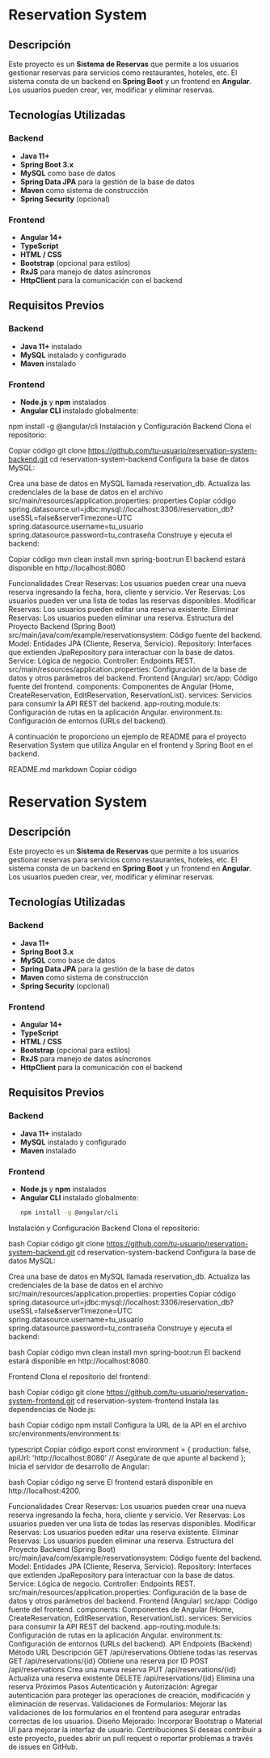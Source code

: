 # Reservation System

## Descripción

Este proyecto es un **Sistema de Reservas** que permite a los usuarios gestionar reservas para servicios como restaurantes, hoteles, etc. El sistema consta de un backend en **Spring Boot** y un frontend en **Angular**. Los usuarios pueden crear, ver, modificar y eliminar reservas.

## Tecnologías Utilizadas

### Backend
- **Java 11+**
- **Spring Boot 3.x**
- **MySQL** como base de datos
- **Spring Data JPA** para la gestión de la base de datos
- **Maven** como sistema de construcción
- **Spring Security** (opcional)

### Frontend
- **Angular 14+**
- **TypeScript**
- **HTML / CSS**
- **Bootstrap** (opcional para estilos)
- **RxJS** para manejo de datos asíncronos
- **HttpClient** para la comunicación con el backend

## Requisitos Previos

### Backend
- **Java 11+** instalado
- **MySQL** instalado y configurado
- **Maven** instalado

### Frontend
- **Node.js** y **npm** instalados
- **Angular CLI** instalado globalmente:

npm install -g @angular/cli
Instalación y Configuración
Backend
Clona el repositorio:


Copiar código
git clone https://github.com/tu-usuario/reservation-system-backend.git
cd reservation-system-backend
Configura la base de datos MySQL:

Crea una base de datos en MySQL llamada reservation_db.
Actualiza las credenciales de la base de datos en el archivo src/main/resources/application.properties:
properties
Copiar código
spring.datasource.url=jdbc:mysql://localhost:3306/reservation_db?useSSL=false&serverTimezone=UTC
spring.datasource.username=tu_usuario
spring.datasource.password=tu_contraseña
Construye y ejecuta el backend:


Copiar código
mvn clean install
mvn spring-boot:run
El backend estará disponible en http://localhost:8080

Funcionalidades
Crear Reservas: Los usuarios pueden crear una nueva reserva ingresando la fecha, hora, cliente y servicio.
Ver Reservas: Los usuarios pueden ver una lista de todas las reservas disponibles.
Modificar Reservas: Los usuarios pueden editar una reserva existente.
Eliminar Reservas: Los usuarios pueden eliminar una reserva.
Estructura del Proyecto
Backend (Spring Boot)
src/main/java/com/example/reservationsystem: Código fuente del backend.
Model: Entidades JPA (Cliente, Reserva, Servicio).
Repository: Interfaces que extienden JpaRepository para interactuar con la base de datos.
Service: Lógica de negocio.
Controller: Endpoints REST.
src/main/resources/application.properties: Configuración de la base de datos y otros parámetros del backend.
Frontend (Angular)
src/app: Código fuente del frontend.
components: Componentes de Angular (Home, CreateReservation, EditReservation, ReservationList).
services: Servicios para consumir la API REST del backend.
app-routing.module.ts: Configuración de rutas en la aplicación Angular.
environment.ts: Configuración de entornos (URLs del backend).


A continuación te proporciono un ejemplo de README para el proyecto Reservation System que utiliza Angular en el frontend y Spring Boot en el backend.

README.md
markdown
Copiar código
# Reservation System

## Descripción

Este proyecto es un **Sistema de Reservas** que permite a los usuarios gestionar reservas para servicios como restaurantes, hoteles, etc. El sistema consta de un backend en **Spring Boot** y un frontend en **Angular**. Los usuarios pueden crear, ver, modificar y eliminar reservas.

## Tecnologías Utilizadas

### Backend
- **Java 11+**
- **Spring Boot 3.x**
- **MySQL** como base de datos
- **Spring Data JPA** para la gestión de la base de datos
- **Maven** como sistema de construcción
- **Spring Security** (opcional)

### Frontend
- **Angular 14+**
- **TypeScript**
- **HTML / CSS**
- **Bootstrap** (opcional para estilos)
- **RxJS** para manejo de datos asíncronos
- **HttpClient** para la comunicación con el backend

## Requisitos Previos

### Backend
- **Java 11+** instalado
- **MySQL** instalado y configurado
- **Maven** instalado

### Frontend
- **Node.js** y **npm** instalados
- **Angular CLI** instalado globalmente:
  ```bash
  npm install -g @angular/cli
Instalación y Configuración
Backend
Clona el repositorio:

bash
Copiar código
git clone https://github.com/tu-usuario/reservation-system-backend.git
cd reservation-system-backend
Configura la base de datos MySQL:

Crea una base de datos en MySQL llamada reservation_db.
Actualiza las credenciales de la base de datos en el archivo src/main/resources/application.properties:
properties
Copiar código
spring.datasource.url=jdbc:mysql://localhost:3306/reservation_db?useSSL=false&serverTimezone=UTC
spring.datasource.username=tu_usuario
spring.datasource.password=tu_contraseña
Construye y ejecuta el backend:

bash
Copiar código
mvn clean install
mvn spring-boot:run
El backend estará disponible en http://localhost:8080.

Frontend
Clona el repositorio del frontend:

bash
Copiar código
git clone https://github.com/tu-usuario/reservation-system-frontend.git
cd reservation-system-frontend
Instala las dependencias de Node.js:

bash
Copiar código
npm install
Configura la URL de la API en el archivo src/environments/environment.ts:

typescript
Copiar código
export const environment = {
  production: false,
  apiUrl: 'http://localhost:8080'  // Asegúrate de que apunte al backend
};
Inicia el servidor de desarrollo de Angular:

bash
Copiar código
ng serve
El frontend estará disponible en http://localhost:4200.

Funcionalidades
Crear Reservas: Los usuarios pueden crear una nueva reserva ingresando la fecha, hora, cliente y servicio.
Ver Reservas: Los usuarios pueden ver una lista de todas las reservas disponibles.
Modificar Reservas: Los usuarios pueden editar una reserva existente.
Eliminar Reservas: Los usuarios pueden eliminar una reserva.
Estructura del Proyecto
Backend (Spring Boot)
src/main/java/com/example/reservationsystem: Código fuente del backend.
Model: Entidades JPA (Cliente, Reserva, Servicio).
Repository: Interfaces que extienden JpaRepository para interactuar con la base de datos.
Service: Lógica de negocio.
Controller: Endpoints REST.
src/main/resources/application.properties: Configuración de la base de datos y otros parámetros del backend.
Frontend (Angular)
src/app: Código fuente del frontend.
components: Componentes de Angular (Home, CreateReservation, EditReservation, ReservationList).
services: Servicios para consumir la API REST del backend.
app-routing.module.ts: Configuración de rutas en la aplicación Angular.
environment.ts: Configuración de entornos (URLs del backend).
API Endpoints (Backend)
Método	URL	Descripción
GET	/api/reservations	Obtiene todas las reservas
GET	/api/reservations/{id}	Obtiene una reserva por ID
POST	/api/reservations	Crea una nueva reserva
PUT	/api/reservations/{id}	Actualiza una reserva existente
DELETE	/api/reservations/{id}	Elimina una reserva
Próximos Pasos
Autenticación y Autorización: Agregar autenticación para proteger las operaciones de creación, modificación y eliminación de reservas.
Validaciones de Formularios: Mejorar las validaciones de los formularios en el frontend para asegurar entradas correctas de los usuarios.
Diseño Mejorado: Incorporar Bootstrap o Material UI para mejorar la interfaz de usuario.
Contribuciones
Si deseas contribuir a este proyecto, puedes abrir un pull request o reportar problemas a través de issues en GitHub.
